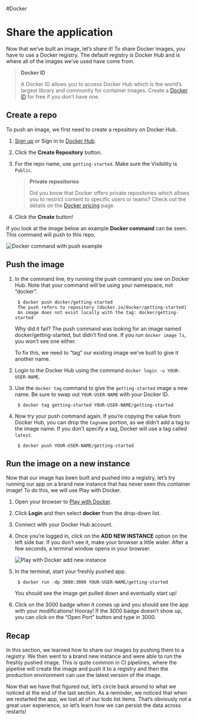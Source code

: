 #Docker 
# Share the application
Now that we’ve built an image, let’s share it! To share Docker images, you have to use a Docker registry. The default registry is Docker Hub and is where all of the images we’ve used have come from.

> **Docker ID**
> 
> A Docker ID allows you to access Docker Hub which is the world’s largest library and community for container images. Create a [Docker ID](https://hub.docker.com/signup) for free if you don’t have one.

## Create a repo[](https://docs.docker.com/get-started/04_sharing_app/#create-a-repo)

To push an image, we first need to create a repository on Docker Hub.

1.  [Sign up](https://www.docker.com/pricing?utm_source=docker&utm_medium=webreferral&utm_campaign=docs_driven_upgrade) or Sign in to [Docker Hub](https://hub.docker.com/).
    
2.  Click the **Create Repository** button.
    
3.  For the repo name, use `getting-started`. Make sure the Visibility is `Public`.
    
    > **Private repositories**
    > 
    > Did you know that Docker offers private repositories which allows you to restrict content to specific users or teams? Check out the details on the [Docker pricing](https://www.docker.com/pricing?utm_source=docker&utm_medium=webreferral&utm_campaign=docs_driven_upgrade) page.
    
4.  Click the **Create** button!
    

If you look at the image below an example **Docker command** can be seen. This command will push to this repo.

![Docker command with push example](https://docs.docker.com/get-started/images/push-command.png)

## Push the image[](https://docs.docker.com/get-started/04_sharing_app/#push-the-image)

1.  In the command line, try running the push command you see on Docker Hub. Note that your command will be using your namespace, not “docker”.
    
    ```
     $ docker push docker/getting-started
     The push refers to repository [docker.io/docker/getting-started]
     An image does not exist locally with the tag: docker/getting-started
    ```
    
    Why did it fail? The push command was looking for an image named docker/getting-started, but didn’t find one. If you run `docker image ls`, you won’t see one either.
    
    To fix this, we need to “tag” our existing image we’ve built to give it another name.
    
2.  Login to the Docker Hub using the command `docker login -u YOUR-USER-NAME`.
    
3.  Use the `docker tag` command to give the `getting-started` image a new name. Be sure to swap out `YOUR-USER-NAME` with your Docker ID.
    
    ```
     $ docker tag getting-started YOUR-USER-NAME/getting-started
    ```
    
4.  Now try your push command again. If you’re copying the value from Docker Hub, you can drop the `tagname` portion, as we didn’t add a tag to the image name. If you don’t specify a tag, Docker will use a tag called `latest`.
    
    ```
     $ docker push YOUR-USER-NAME/getting-started
    ```
    

## Run the image on a new instance[](https://docs.docker.com/get-started/04_sharing_app/#run-the-image-on-a-new-instance)

Now that our image has been built and pushed into a registry, let’s try running our app on a brand new instance that has never seen this container image! To do this, we will use Play with Docker.

1.  Open your browser to [Play with Docker](https://labs.play-with-docker.com/).
    
2.  Click **Login** and then select **docker** from the drop-down list.
    
3.  Connect with your Docker Hub account.
    
4.  Once you’re logged in, click on the **ADD NEW INSTANCE** option on the left side bar. If you don’t see it, make your browser a little wider. After a few seconds, a terminal window opens in your browser.
    
    ![Play with Docker add new instance](https://docs.docker.com/get-started/images/pwd-add-new-instance.png)
    
5.  In the terminal, start your freshly pushed app.
    
    ```
     $ docker run -dp 3000:3000 YOUR-USER-NAME/getting-started
    ```
    
    You should see the image get pulled down and eventually start up!
    
6.  Click on the 3000 badge when it comes up and you should see the app with your modifications! Hooray! If the 3000 badge doesn’t show up, you can click on the “Open Port” button and type in 3000.
    

## Recap[](https://docs.docker.com/get-started/04_sharing_app/#recap)

In this section, we learned how to share our images by pushing them to a registry. We then went to a brand new instance and were able to run the freshly pushed image. This is quite common in CI pipelines, where the pipeline will create the image and push it to a registry and then the production environment can use the latest version of the image.

Now that we have that figured out, let’s circle back around to what we noticed at the end of the last section. As a reminder, we noticed that when we restarted the app, we lost all of our todo list items. That’s obviously not a great user experience, so let’s learn how we can persist the data across restarts!